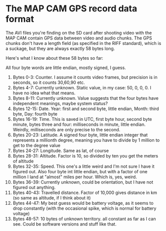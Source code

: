 # The MAP CAM GPS record data format

The AVI files you're finding on the SD card after shooting video with the MAP CAM contain GPS data between video and audio chunks. The GPS chunks don't have a length field (as specified in the RIFF standard), which is a suckage, but they are always exactly 58 bytes long.

Here's what I know about these 58 bytes so far:

All four byte words are little endian, mostly signed, I guess.

1. Bytes 0-3: Counter. I assume it counts video frames, but precision is in seconds, so it counts 30,60,90 etc.
2. Bytes 4-7: Currently unknown. Static value, in my case: 50, 0, 0, 0. I have no idea what that means.
3. Bytes 8-11: Currently unknown. Value suggests that the four bytes have independent meanings, maybe system status?
4. Bytes 12-15: Date. Year: first and second byte, little endian, Month: third byte, Day: fourth byte
5. Bytes 16-19: Time. This is saved in UTC, first byte hour, second byte minute, bytes three and four: milliseconds in minute, little endian. Weirdly, milliseconds are only precise to the second.
6. Bytes 20-23: Latitude. A signed four byte, little endian integer that represents a millionth degree, meaning you have to divide by 1 million to get to the degree value
7. Bytes 24-27: Longitude. Same as lat, of course
8. Bytes 28-31: Altitude. Factor is 10, so divided by ten you get the meters of altitude
9. Bytes 32-35: Speed. This one's a little weird and I'm not sure I have it figured out. Also four byte int little endian, but with a factor of one million I land at "almost" miles per hour. Which is, yes, weird.
10. Bytes 36-39: Currently unknown, could be orientation, but I have not figured out anything.
11. Bytes 40-43: Travelled distance. Factor of 10,000 gives distance in km (so same as altitude, if I think about it)
12. Bytes 44-47: My best guess would be battery voltage, as it seems to drop constantly (with the occasional spike, which is normal for battery voltage)
13. Bytes 48-57: 10 bytes of unknown territory. all constant as far as I can see. Could be software versions and stuff like that.

